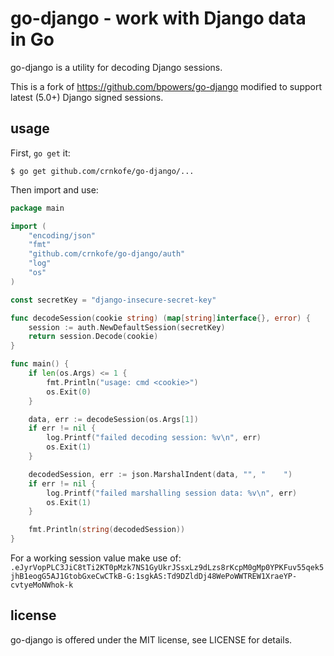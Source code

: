 go-django - work with Django data in Go
=======================================

go-django is a utility for decoding Django sessions.

This is a fork of https://github.com/bpowers/go-django modified to support latest (5.0+) Django signed sessions.

usage
-----

First, `go get` it:

    $ go get github.com/crnkofe/go-django/...


Then import and use:

```Go
package main

import (
	"encoding/json"
	"fmt"
	"github.com/crnkofe/go-django/auth"
	"log"
	"os"
)

const secretKey = "django-insecure-secret-key"

func decodeSession(cookie string) (map[string]interface{}, error) {
	session := auth.NewDefaultSession(secretKey)
	return session.Decode(cookie)
}

func main() {
	if len(os.Args) <= 1 {
		fmt.Println("usage: cmd <cookie>")
		os.Exit(0)
	}

	data, err := decodeSession(os.Args[1])
	if err != nil {
		log.Printf("failed decoding session: %v\n", err)
		os.Exit(1)
	}

	decodedSession, err := json.MarshalIndent(data, "", "    ")
	if err != nil {
		log.Printf("failed marshalling session data: %v\n", err)
		os.Exit(1)
	}

	fmt.Println(string(decodedSession))
}
```

For a working session value make use of: `.eJyrVopPLC3JiC8tTi2KT0pMzk7NS1GyUkrJSsxLz9dLzs8rKcpM0gMp0YPKFuv55qek5jhB1eogG5AJ1GtobGxeCwCTkB-G:1sgkAS:Td9DZldDj48WePoWWTREW1XraeYP-cvtyeMoNWhok-k`

license
-------

go-django is offered under the MIT license, see LICENSE for details.
